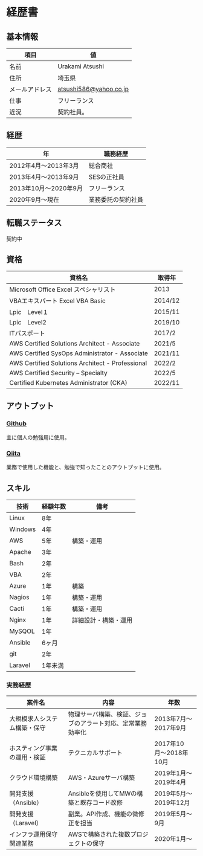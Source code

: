 # 経歴書

## 基本情報

| 項目 | 値 |
| --- | --- |
| 名前 | Urakami Atsushi |
| 住所 | 埼玉県 |
| メールアドレス | atsushi586@yahoo.co.jp |
| 仕事 | フリーランス |
| 近況 | 契約社員。 |

## 経歴

| 年 | 職務経歴 |
| --- | --- |
| 2012年4月〜2013年3月 | 総合商社 |
| 2013年4月〜2013年9月 | SESの正社員 |
| 2013年10月〜2020年9月 | フリーランス |
| 2020年9月〜現在 | 業務委託の契約社員 |

## 転職ステータス

契約中

## 資格

| 資格名 | 取得年 |
| --- | --- |
| Microsoft Office Excel スペシャリスト | 2013 |
| VBAエキスパート Excel VBA Basic | 2014/12 |
| Lpic　Level１ | 2015/11 |
| Lpic　Level2 | 2019/10 |
| ITパスポート | 2017/2 |
| AWS Certified Solutions Architect - Associate | 2021/5 |
| AWS Certified SysOps Administrator - Associate | 2021/11 |
| AWS Certified Solutions Architect - Professional | 2022/2 |
| AWS Certified Security – Specialty | 2022/5 |
| Certified Kubernetes Administrator (CKA) | 2022/11 |

## アウトプット

### [Github](https://github.com/atsushi-815)

主に個人の勉強用に使用。

### [Qiita](https://qiita.com/atsushi586)

業務で使用した機能と、勉強で知ったことのアウトプットに使用。

## スキル

| 技術 | 経験年数 | 備考 |
| --- | --- | --- |
| Linux | 8年 |
| Windows | 4年 |
| AWS | 5年 | 構築・運用 |
| Apache | 3年 |
| Bash | 2年 |
| VBA | 2年 |
| Azure | 1年 | 構築 |
| Nagios | 1年 | 構築・運用 |
| Cacti | 1年 | 構築・運用 |
| Nginx | 1年 | 詳細設計・構築・運用 |
| MySQOL | 1年 |
| Ansible | 6ヶ月 |
| git | 2年 |
| Laravel | 1年未満 |

### 実務経歴

| 案件名 | 内容 | 年数 |
| --- | --- | --- |
| 大規模求人システム構築・保守 | 物理サーバ構築、検証、ジョブのアラート対応、定常業務効率化 | 2013年7月〜2017年9月 |
| ホスティング事業の運用・検証 | テクニカルサポート | 2017年10月〜2018年10月 |
| クラウド環境構築 | AWS・Azureサーバ構築 | 2019年1月〜2019年4月 |
| 開発支援（Ansible） | Ansibleを使用してMWの構築と既存コード改修 | 2019年5月〜2019年12月 |
| 開発支援（Laravel） | 副業。API作成、機能の微修正を担当 | 2019年5月〜9月 |
| インフラ運用保守関連業務 | AWSで構築された複数プロジェクトの保守 | 2020年1月〜 |
